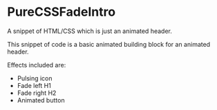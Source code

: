 # PureCSSFadeIntro
A snippet of HTML/CSS which is just an animated header.

This snippet of code is a basic animated building block for an animated header.

Effects included are:

- Pulsing icon
- Fade left H1
- Fade right H2
- Animated button
